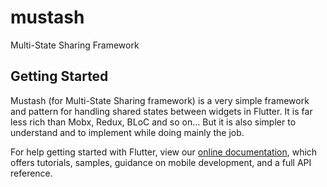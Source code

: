 # mustash

Multi-State Sharing Framework

## Getting Started

Mustash (for Multi-State Sharing framework) is a very simple framework and pattern for handling shared states 
between widgets in Flutter. It is far less rich than Mobx, Redux, BLoC and so on... But it is also simpler 
to understand and to implement while doing mainly the job. 

For help getting started with Flutter, view our 
[online documentation](https://flutter.dev/docs), which offers tutorials, 
samples, guidance on mobile development, and a full API reference.
